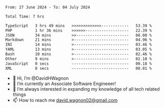 <!--START_SECTION:waka-->

```txt
From: 27 June 2024 - To: 04 July 2024

Total Time: 7 hrs

TypeScript   3 hrs 49 mins   >>>>>>>>>>>>>------------   53.39 %
PHP          1 hr 36 mins    >>>>>>-------------------   22.39 %
JSON         34 mins         >>-----------------------   08.00 %
Markdown     21 mins         >------------------------   04.96 %
INI          14 mins         >------------------------   03.46 %
YAML         13 mins         >------------------------   03.05 %
Bash         10 mins         >------------------------   02.46 %
Other        9 mins          >------------------------   02.10 %
JavaScript   0 secs          -------------------------   00.18 %
XML          0 secs          -------------------------   00.01 %
```

<!--END_SECTION:waka-->

- 👋 Hi, I’m @DavidHWagnon
- 👀 I’m currently an Associate Software Engineeer!
- 🌱 I’m always interested in expanding my knowledge of all tech related things
- 📫 How to reach me david.wagnon02@gmail.com

<!---
DavidHWagnon/DavidHWagnon is a ✨ special ✨ repository because its `README.md` (this file) appears on your GitHub profile.
You can click the Preview link to take a look at your changes.
--->
